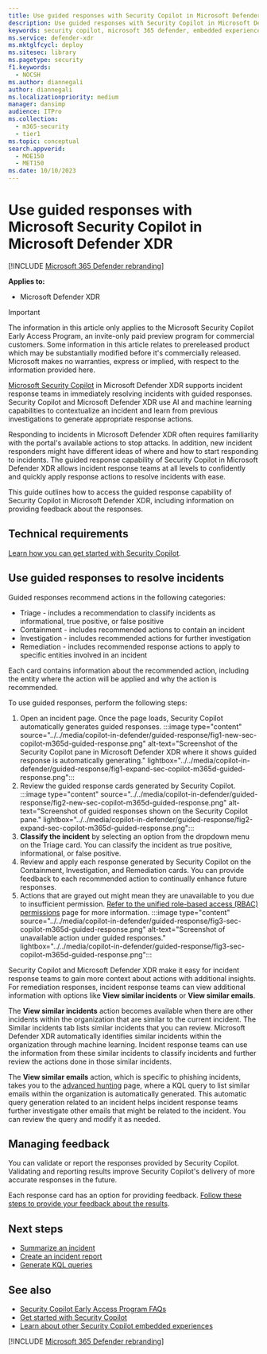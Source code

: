 ```yaml
---
title: Use guided responses with Security Copilot in Microsoft Defender XDR
description: Use guided responses with Security Copilot in Microsoft Defender XDR to respond to incidents.
keywords: security copilot, microsoft 365 defender, embedded experience, incident summary, script analyzer, script analysis, query assistant, m365, incident report, guided response, incident response playbooks, incident response, incident response playbooks, remediate incident, remediation actions, incident solution, resolve incidents
ms.service: defender-xdr
ms.mktglfcycl: deploy
ms.sitesec: library
ms.pagetype: security
f1.keywords:
  - NOCSH
ms.author: diannegali
author: diannegali
ms.localizationpriority: medium
manager: dansimp
audience: ITPro
ms.collection:
  - m365-security
  - tier1
ms.topic: conceptual
search.appverid:
  - MOE150
  - MET150
ms.date: 10/10/2023
---
```


# Use guided responses with Microsoft Security Copilot in Microsoft Defender XDR

[!INCLUDE [Microsoft 365 Defender rebranding](../includes/microsoft-defender.md)]

**Applies to:**

- Microsoft Defender XDR

> [!IMPORTANT]
> The information in this article only applies to the Microsoft Security Copilot Early Access Program, an invite-only paid preview program for commercial customers. Some information in this article relates to prereleased product which may be substantially modified before it's commercially released. Microsoft makes no warranties, express or implied, with respect to the information provided here.

[Microsoft Security Copilot](/security-copilot/microsoft-security-copilot) in Microsoft Defender XDR supports incident response teams in immediately resolving incidents with guided responses. Security Copilot and Microsoft Defender XDR use AI and machine learning capabilities to contextualize an incident and learn from previous investigations to generate appropriate response actions.

Responding to incidents in Microsoft Defender XDR often requires familiarity with the portal's available actions to stop attacks. In addition, new incident responders might have different ideas of where and how to start responding to incidents. The guided response capability of Security Copilot in Microsoft Defender XDR allows incident response teams at all levels to confidently and quickly apply response actions to resolve incidents with ease.

This guide outlines how to access the guided response capability of Security Copilot in Microsoft Defender XDR, including information on providing feedback about the responses.

## Technical requirements

[Learn how you can get started with Security Copilot](/security-copilot/get-started-security-copilot).

## Use guided responses to resolve incidents

Guided responses recommend actions in the following categories:

- Triage - includes a recommendation to classify incidents as informational, true positive, or false positive
- Containment - includes recommended actions to contain an incident
- Investigation - includes recommended actions for further investigation
- Remediation - includes recommended response actions to apply to specific entities involved in an incident

Each card contains information about the recommended action, including the entity where the action will be applied and why the action is recommended.

To use guided responses, perform the following steps:

1. Open an incident page. Once the page loads, Security Copilot automatically generates guided responses.
:::image type="content" source="../../media/copilot-in-defender/guided-response/fig1-new-sec-copilot-m365d-guided-response.png" alt-text="Screenshot of the Security Copilot pane in Microsoft Defender XDR where it shows guided response is automatically generating." lightbox="../../media/copilot-in-defender/guided-response/fig1-expand-sec-copilot-m365d-guided-response.png":::
2. Review the guided response cards generated by Security Copilot.
:::image type="content" source="../../media/copilot-in-defender/guided-response/fig2-new-sec-copilot-m365d-guided-response.png" alt-text="Screenshot of guided responses shown on the Security Copilot pane." lightbox="../../media/copilot-in-defender/guided-response/fig2-expand-sec-copilot-m365d-guided-response.png":::
3. **Classify the incident** by selecting an option from the dropdown menu on the Triage card. You can classify the incident as true positive, informational, or false positive.
4. Review and apply each response generated by Security Copilot on the Containment, Investigation, and Remediation cards. You can provide feedback to each recommended action to continually enhance future responses.
5. Actions that are grayed out might mean they are unavailable to you due to insufficient permission. [Refer to the unified role-based access (RBAC) permissions](manage-rbac.md) page for more information.
:::image type="content" source="../../media/copilot-in-defender/guided-response/fig3-sec-copilot-m365d-guided-response.png" alt-text="Screenshot of unavailable action under guided responses." lightbox="../../media/copilot-in-defender/guided-response/fig3-sec-copilot-m365d-guided-response.png":::

Security Copilot and Microsoft Defender XDR make it easy for incident response teams to gain more context about actions with additional insights. For remediation responses, incident response teams can view additional information with options like **View similar incidents** or **View similar emails**.

The **View similar incidents** action becomes available when there are other incidents within the organization that are similar to the current incident. The Similar incidents tab lists similar incidents that you can review. Microsoft Defender XDR automatically identifies similar incidents within the organization through machine learning. Incident response teams can use the information from these similar incidents to classify incidents and further review the actions done in those similar incidents.

The **View similar emails** action, which is specific to phishing incidents, takes you to the [advanced hunting](advanced-hunting-overview.md) page, where a  KQL query to list similar emails within the organization is automatically generated. This automatic query generation related to an incident helps incident response teams further investigate other emails that might be related to the incident. You can review the query and modify it as needed.

## Managing feedback

You can validate or report the responses provided by Security Copilot. Validating and reporting results improve Security Copilot's delivery of more accurate responses in the future.

Each response card has an option for providing feedback. [Follow these steps to provide your feedback about the results](security-copilot-in-microsoft-365-defender.md#providing-feedback).

## Next steps

- [Summarize an incident](security-copilot-m365d-incident-summary.md)
- [Create an incident report](security-copilot-m365d-create-incident-report.md)
- [Generate KQL queries](advanced-hunting-security-copilot.md)

## See also

- [Security Copilot Early Access Program FAQs](/security-copilot/faq-security-copilot)
- [Get started with Security Copilot](/security-copilot/get-started-security-copilot)
- [Learn about other Security Copilot embedded experiences](/security-copilot/experiences-security-copilot)

[!INCLUDE [Microsoft 365 Defender rebranding](../../includes/defender-m3d-techcommunity.md)]
